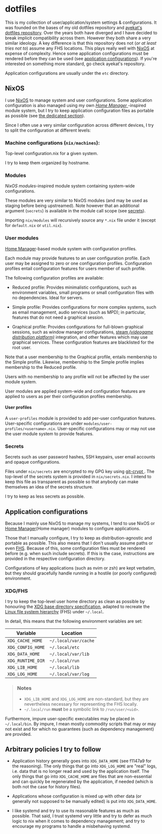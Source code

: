 # dotfiles

This is my collection of user/application/system settings & configurations.
It was founded on the bases of my old dotfiles repository and [ayekat's dotfiles
repository](https://github.com/ayekat/dotfiles).
Over the years both have diverged and I have decided to break implicit
compatibility across them.
However they both share a very similar ideology.
A key difference is that this repository does not (_or at least tries not to_)
assume any FHS locations.
This plays really well with [NixOS](https://nixos.org) at expense of complexity.
Hence some application configurations must be rendered before they can be used
(see [application configurations](#application-configurations)).
If you're interested on something more standard, go check ayekat's repository.

Application configurations are usually under the `etc` directory.

## NixOS

I use [NixOS](https://nixos.org) to manage system and user configurations.
Some application configuration is also managed using my own [_Home Manager_
][Home manager]-inspired module system, but I try to
keep application configuration files as portable as possible (see
[the dedicated section](#application-configurations)).

Since I often use a very similar configuration across different devices, I try
to split the configuration at different levels:

### Machine configurations (`nix/machines`):

Top-level configuration.nix for a given system.

I try to keep them organized by hostname.

### Modules

_NixOS modules_-inspired module system containing system-wide configurations.

These modules are very similar to NixOS modules (and may be used as staging
before being upstreamed). Note however that an additional argument (`secrets`)
is available in the module call scope (see [secrets](#secrets)).

Importing `nix/modules` will recursively source any `*.nix` file under it
(except for `default.nix` or `util.nix`).

### User modules

[Home Manager][Home manager]-based module system with
configuration profiles.

Each module may provide features to an user configuration profile.
Each user may be assigned to zero or one configuration profiles.
Configuration profiles entail configuration features for users member of such
profile.

The following configuration profiles are available:

- Reduced profile:
  Provides minimalistic configurations, such as environment variables, small
  programs or small configuration files with no dependencies. Ideal for servers.

- Simple profile:
  Provides configurations for more complex systems, such as email management,
  audio services (such as MPD); in particular, features that do not need a
  graphical session.

- Graphical profile:
  Provides configurations for full-blown graphical sessions, such as window
  manager configurations, [steam _(videogame distribution platform)_][Steam]
  integration, and other features which may use graphical services.
  These configuration features are blacklisted for the root user.

Note that a user membership to the Graphical profile, entails membership to
the Simple profile. Likewise, membership to the Simple profile implies
membership to the Reduced profile.

Users with no membership to any profile will not be affected by the user module
system.

User modules are applied system-wide and configuration features are applied
to users as per their configuration profiles membership.

#### User profiles

A `user-profiles` module is provided to add per-user configuration features.
User-specific configurations are under `modules/user-profiles/<username>.nix`.
User-specific configurations may or may not use the user module system to
provide features.

### Secrets

Secrets such as user password hashes, SSH keypairs, user email accounts and
opaque configurations.

Files under `nix/secrets` are encrypted to my GPG key using [git-crypt
](https://github.com/AGWA/git-crypt).
The top-level of the secrets system is provided in `nix/secrets.nix`.
I intend to keep this file as transparent as possible so that anybody can
make themselves an idea of the secrets structure.

I try to keep as less secrets as possible.

## Application configurations

Because I mainly use NixOS to manage my systems, I tend to use NixOS or
[Home Manager](Home manager) modules to configure applications.

Those that I manually configure, I try to keep as distribution-agnostic and
portable as possible.
This also means that I don't usually assume paths or even [FHS][fhs].
Because of this, some configuration files must be rendered before (e.g. when
such include secrets).
If this is the case, instructions are provided in the respective configuration
directory.

Configurations of key applications (such as nvim or zsh) are kept verbatim,
but they should gracefully handle running in a hostile (or poorly configured)
environment.

### XDG/FHS

I try to keep the top-level user home directory as clean as possible by
honouring the [XDG base directory specification](xdg), adapted to recreate
the [Linux file system hierarchy][fhs] (FHS) under `~/.local`.

In detail, this means that the following environment variables are set:

| Variable          | Location             |
| ----------------- | -------------------- |
| `XDG_CACHE_HOME`  | `~/.local/var/cache` |
| `XDG_CONFIG_HOME` | `~/.local/etc`       |
| `XDG_DATA_HOME`   | `~/.local/var/lib`   |
| `XDG_RUNTIME_DIR` | `~/.local/run`       |
| `XDG_LIB_HOME`    | `~/.local/lib`       |
| `XDG_LOG_HOME`    | `~/.local/var/log`   |

> ### Notes
> * `XDG_LIB_HOME` and `XDG_LOG_HOME` are non-standard, but they are
>   nevertheless necessary for representing the FHS locally.
> * `~/.local/run` **must** be a symbolic link to `/run/user/<uid>`.

Furthermore, impure user-specific executables may be placed in `~/.local/bin`.
By impure, I mean mostly commodity scripts that may or may not exist and for
which no guarantees (such as dependency management) are provided.

## Arbitrary policies I try to follow

- Application history generally goes into `XDG_DATA_HOME` (see f1147a9 for the
  reasoning). The only things that go into `XDG_LOG_HOME` are "real" logs, i.e.
  data that is no longer read and used by the application itself. The only
  things that go into `XDG_CACHE_HOME` are files that are non-essential and can
  quickly be regenerated by the application, if needed (which is both not the
  case for history files).

- Applications whose configuration is mixed up with other data (or generally not
  supposed to be manually edited) is put into `XDG_DATA_HOME`.

- I like systemd and try to use its reasonable features as much as possible.
  That said, I trust systemd very little and try to defer as much logic to nix
  when it comes to dependency management; and try to encourage my programs to
  handle a misbehaving systemd.

[Home manager]: https://github.com/rycee/home-manager/
[Steam]: https://en.wikipedia.org/wiki/Steam_(service)
[fhs]: https://refspecs.linuxfoundation.org/FHS_3.0/fhs/index.html
[xdg]: https://specifications.freedesktop.org/basedir-spec/latest/index.html
